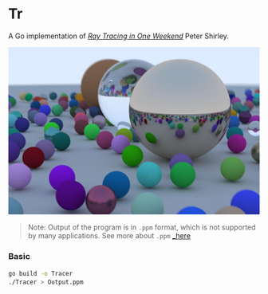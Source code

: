 Tr
========

A Go implementation of [_Ray Tracing in One Weekend_](https://raytracing.github.io/books/RayTracingInOneWeekend.html) Peter Shirley.

<img src="image4.jpg" alt="Spheres">

> Note: Output of the program is in `.ppm` format, which is not supported by many applications. See more about `.ppm` [_here](https://en.wikipedia.org/wiki/Netpbm#File_formats) 

### Basic
```bash
go build -o Tracer
./Tracer > Output.ppm
```

